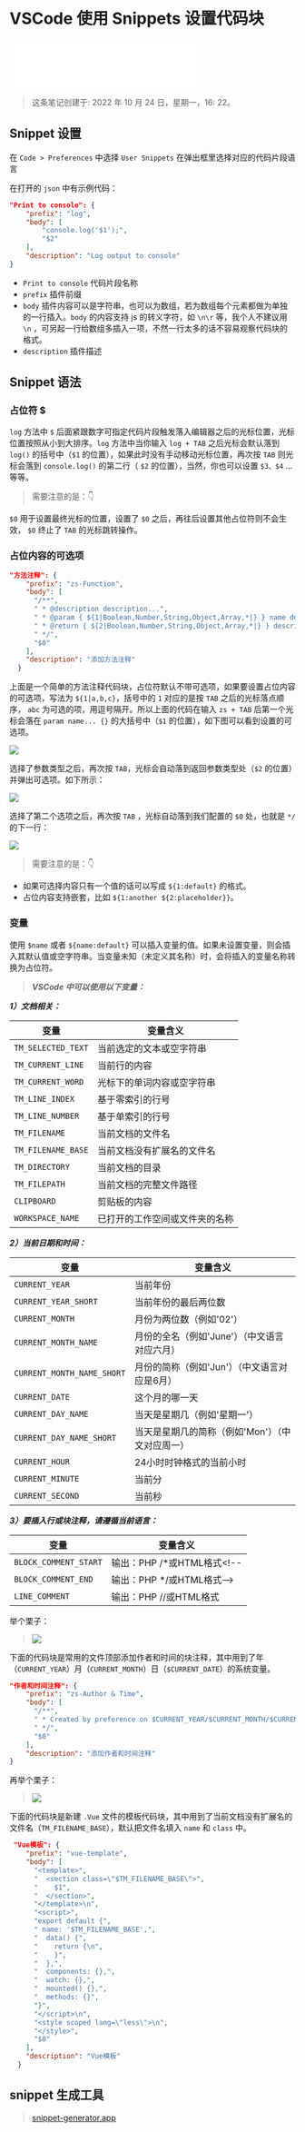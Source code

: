 # VSCode 使用 Snippets 设置代码块

<iframe
  frameborder="no"
  border="0"
  marginwidth="0"
  marginheight="0"
  width="330"
  height="86"
  src="//music.163.com/outchain/player?type=2&id=1336578403&auto=1&height=66"
></iframe>

> 这条笔记创建于: 2022 年 10 月 24 日，星期一，16: 22。

## Snippet 设置

在 `Code > Preferences` 中选择 `User Snippets` 在弹出框里选择对应的代码片段语言

在打开的 `json` 中有示例代码：

```json
"Print to console": {
    "prefix": "log",
    "body": [
        "console.log('$1');",
        "$2"
    ],
    "description": "Log output to console"
}
```

- `Print to console` 代码片段名称
- `prefix` 插件前缀
- `body` 插件内容可以是字符串，也可以为数组，若为数组每个元素都做为单独的一行插入。`body` 的内容支持 js 的转义字符，如 `\n\r` 等，我个人不建议用 `\n` ，可另起一行给数组多插入一项，不然一行太多的话不容易观察代码块的格式。
- `description` 插件描述

## Snippet 语法

### 占位符 $

`log` 方法中 `$` 后面紧跟数字可指定代码片段触发落入编辑器之后的光标位置，光标位置按照从小到大排序。`log` 方法中当你输入 `log + TAB` 之后光标会默认落到 `log()` 的括号中（`$1` 的位置），如果此时没有手动移动光标位置，再次按 `TAB` 则光标会落到 `console.log()` 的第二行（ `$2` 的位置），当然，你也可以设置 `$3、$4` ... 等等。

> 需要注意的是：👇

`$0` 用于设置最终光标的位置，设置了 `$0` 之后，再往后设置其他占位符则不会生效， `$0` 终止了 `TAB` 的光标跳转操作。

### 占位内容的可选项

```json
"方法注释": {
    "prefix": "zs-Function",
    "body": [
      "/**",
      " * @description description...",
      " * @param { ${1|Boolean,Number,String,Object,Array,*|} } name description...",
      " * @return { ${2|Boolean,Number,String,Object,Array,*|} } description...",
      " */",
      "$0"
    ],
    "description": "添加方法注释"
  }
```

上面是一个简单的方法注释代码块，占位符默认不带可选项，如果要设置占位内容的可选项，写法为 `${1|a,b,c}`，括号中的 `1` 对应的是按 `TAB` 之后的光标落点顺序， `abc` 为可选的项，用逗号隔开。所以上面的代码在输入 `zs + TAB` 后第一个光标会落在 `param name... {}` 的大括号中（`$1` 的位置），如下图可以看到设置的可选项。

![](https://raw.githubusercontent.com/chuenwei0129/my-picgo-repo/master/ts/b785edf7c7fc4424a17c2e307bd63357_tplv-k3u1fbpfcp-zoom-in-crop-mark_4536_0_0_0.webp)

选择了参数类型之后，再次按 `TAB`，光标会自动落到返回参数类型处（`$2` 的位置）并弹出可选项。如下所示：

![](https://raw.githubusercontent.com/chuenwei0129/my-picgo-repo/master/ts/06d157ea12cb4f50a81382f1c899a681_tplv-k3u1fbpfcp-zoom-in-crop-mark_4536_0_0_0.webp)

选择了第二个选项之后，再次按 `TAB` ，光标自动落到我们配置的 `$0` 处，也就是 `*/` 的下一行：

![](https://raw.githubusercontent.com/chuenwei0129/my-picgo-repo/master/ts/955b0a49efa54691ba0599e934e6813b_tplv-k3u1fbpfcp-zoom-in-crop-mark_4536_0_0_0.webp)

> 需要注意的是：👇

- 如果可选择内容只有一个值的话可以写成 `${1:default}` 的格式。
- 占位内容支持嵌套，比如 `${1:another ${2:placeholder}}`。

### 变量

使用 `$name` 或者 `${name:default}` 可以插入变量的值。如果未设置变量，则会插入其默认值或空字符串。当变量未知（未定义其名称）时，会将插入的变量名称转换为占位符。

> _**VSCode 中可以使用以下变量：**_

_**1）文档相关：**_

| 变量               | 变量含义                       |
| ------------------ | ------------------------------ |
| `TM_SELECTED_TEXT` | 当前选定的文本或空字符串       |
| `TM_CURRENT_LINE`  | 当前行的内容                   |
| `TM_CURRENT_WORD`  | 光标下的单词内容或空字符串     |
| `TM_LINE_INDEX`    | 基于零索引的行号               |
| `TM_LINE_NUMBER`   | 基于单索引的行号               |
| `TM_FILENAME`      | 当前文档的文件名               |
| `TM_FILENAME_BASE` | 当前文档没有扩展名的文件名     |
| `TM_DIRECTORY`     | 当前文档的目录                 |
| `TM_FILEPATH`      | 当前文档的完整文件路径         |
| `CLIPBOARD`        | 剪贴板的内容                   |
| `WORKSPACE_NAME`   | 已打开的工作空间或文件夹的名称 |

_**2）当前日期和时间：**_

| 变量                       | 变量含义                                        |
| -------------------------- | ----------------------------------------------- |
| `CURRENT_YEAR`             | 当前年份                                        |
| `CURRENT_YEAR_SHORT`       | 当前年份的最后两位数                            |
| `CURRENT_MONTH`            | 月份为两位数（例如'02'）                        |
| `CURRENT_MONTH_NAME`       | 月份的全名（例如'June'）（中文语言对应六月）    |
| `CURRENT_MONTH_NAME_SHORT` | 月份的简称（例如'Jun'）（中文语言对应是6月）    |
| `CURRENT_DATE`             | 这个月的哪一天                                  |
| `CURRENT_DAY_NAME`         | 当天是星期几（例如'星期一'）                    |
| `CURRENT_DAY_NAME_SHORT`   | 当天是星期几的简称（例如'Mon'）（中文对应周一） |
| `CURRENT_HOUR`             | 24小时时钟格式的当前小时                        |
| `CURRENT_MINUTE`           | 当前分                                          |
| `CURRENT_SECOND`           | 当前秒                                          |

_**3）要插入行或块注释，请遵循当前语言：**_

| 变量                  | 变量含义                    |
| --------------------- | --------------------------- |
| `BLOCK_COMMENT_START` | 输出：PHP /\*或HTML格式<!-- |
| `BLOCK_COMMENT_END`   | 输出：PHP \*/或HTML格式-->  |
| `LINE_COMMENT`        | 输出：PHP //或HTML格式      |

举个栗子：

> ![](https://raw.githubusercontent.com/chuenwei0129/my-picgo-repo/master/ts/2d253ba67a4b49dd92a171fb16f55f6c_tplv-k3u1fbpfcp-zoom-in-crop-mark_4536_0_0_0.webp)

下面的代码块是常用的文件顶部添加作者和时间的块注释，其中用到了年（`CURRENT_YEAR`）月（`CURRENT_MONTH`）日（`$CURRENT_DATE`）的系统变量。

```json
"作者和时间注释": {
    "prefix": "zs-Author & Time",
    "body": [
      "/**",
      " * Created by preference on $CURRENT_YEAR/$CURRENT_MONTH/$CURRENT_DATE",
      " */",
      "$0"
    ],
    "description": "添加作者和时间注释"
}
```

再举个栗子：

> ![](https://raw.githubusercontent.com/chuenwei0129/my-picgo-repo/master/ts/2d253ba67a4b49dd92a171fb16f55f6c_tplv-k3u1fbpfcp-zoom-in-crop-mark_4536_0_0_0.webp)

下面的代码块是新建 `.Vue` 文件的模板代码块，其中用到了当前文档没有扩展名的文件名（`TM_FILENAME_BASE`），默认把文件名填入 `name` 和 `class` 中。

```json
 "Vue模板": {
    "prefix": "vue-template",
    "body": [
      "<template>",
      "  <section class=\"$TM_FILENAME_BASE\">",
      "    $1",
      "  </section>",
      "</template>\n",
      "<script>",
      "export default {",
      " name: '$TM_FILENAME_BASE',",
      "  data() {",
      "    return {\n",
      "    }",
      "  },",
      "  components: {},",
      "  watch: {},",
      "  mounted() {},",
      "  methods: {}",
      "}",
      "</script>\n",
      "<style scoped lang=\"less\">\n",
      "</style>",
      "$0"
    ],
    "description": "Vue模板"
  }
```

## snippet 生成工具

> [snippet-generator.app](https://snippet-generator.app/?description=&tabtrigger=&snippet=&mode=vscode)
